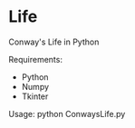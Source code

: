# Life
Conway's Life in Python

Requirements:
* Python
* Numpy
* Tkinter

Usage:
python ConwaysLife.py
